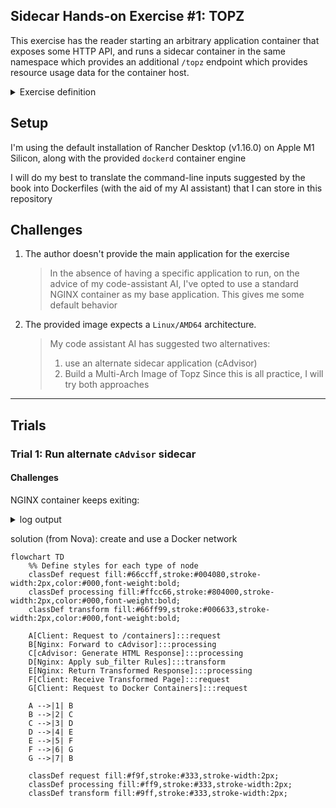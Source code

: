 ## Sidecar Hands-on Exercise #1: TOPZ
This exercise has the reader starting an arbitrary application container that exposes some HTTP API, and runs a sidecar container in the same namespace which provides an additional `/topz` endpoint which provides resource usage data for the container host.

<details>
<summary>Exercise definition</summary>

* Step1
```shell
docker run -d <my-app-image>
<container-hash-value>
```

* Step 2
```shell
docker run --pid container:${APP_ID} \
    -p 8080:8080 \
    brendanburns/topz:db0fa58 \
    /server --addr-0.0.0.0:8080
```
</details>

## Setup
I'm using the default installation of Rancher Desktop (v1.16.0) on Apple M1 Silicon, along with the provided `dockerd` container engine

I will do my best to translate the command-line inputs suggested by the book into Dockerfiles (with the aid of my AI assistant) that I can store in this repository

## Challenges
1. The author doesn't provide the main application for the exercise
    > In the absence of having a specific application to run, on the advice of my code-assistant AI, I've opted to use a standard NGINX container as my base application. This gives me some default behavior

2. The provided image expects a `Linux/AMD64` architecture.
    > My code assistant AI has suggested two alternatives:
    > 1. use an alternate sidecar application (cAdvisor)
    > 2. Build a Multi-Arch Image of Topz
    > Since this is all practice, I will try both approaches

---
## Trials
### Trial 1: Run alternate `cAdvisor` sidecar
#### Challenges
NGINX container keeps exiting:
<details>
<summary>log output</summary>

```log
/docker-entrypoint.sh: /docker-entrypoint.d/ is not empty, will attempt to perform configuration
/docker-entrypoint.sh: Looking for shell scripts in /docker-entrypoint.d/
/docker-entrypoint.sh: Launching /docker-entrypoint.d/10-listen-on-ipv6-by-default.sh
10-listen-on-ipv6-by-default.sh: info: Getting the checksum of /etc/nginx/conf.d/default.conf
10-listen-on-ipv6-by-default.sh: info: /etc/nginx/conf.d/default.conf differs from the packaged version
/docker-entrypoint.sh: Sourcing /docker-entrypoint.d/15-local-resolvers.envsh
/docker-entrypoint.sh: Launching /docker-entrypoint.d/20-envsubst-on-templates.sh
/docker-entrypoint.sh: Launching /docker-entrypoint.d/30-tune-worker-processes.sh
/docker-entrypoint.sh: Configuration complete; ready for start up
2024/10/24 05:49:07 [emerg] 1#1: host not found in upstream "cadvisor" in /etc/nginx/conf.d/default.conf:12
nginx: [emerg] host not found in upstream "cadvisor" in /etc/nginx/conf.d/default.conf:12
/docker-entrypoint.sh: /docker-entrypoint.d/ is not empty, will attempt to perform configuration
/docker-entrypoint.sh: Looking for shell scripts in /docker-entrypoint.d/
/docker-entrypoint.sh: Launching /docker-entrypoint.d/10-listen-on-ipv6-by-default.sh
10-listen-on-ipv6-by-default.sh: info: Getting the checksum of /etc/nginx/conf.d/default.conf
10-listen-on-ipv6-by-default.sh: info: /etc/nginx/conf.d/default.conf differs from the packaged version
/docker-entrypoint.sh: Sourcing /docker-entrypoint.d/15-local-resolvers.envsh
/docker-entrypoint.sh: Launching /docker-entrypoint.d/20-envsubst-on-templates.sh
/docker-entrypoint.sh: Launching /docker-entrypoint.d/30-tune-worker-processes.sh
/docker-entrypoint.sh: Configuration complete; ready for start up
2024/10/24 05:50:15 [emerg] 1#1: host not found in upstream "cadvisor" in /etc/nginx/conf.d/default.conf:12
nginx: [emerg] host not found in upstream "cadvisor" in /etc/nginx/conf.d/default.conf:12
```
</details>

solution (from Nova): create and use a Docker network

```mermaid
flowchart TD
    %% Define styles for each type of node
    classDef request fill:#66ccff,stroke:#004080,stroke-width:2px,color:#000,font-weight:bold;
    classDef processing fill:#ffcc66,stroke:#804000,stroke-width:2px,color:#000,font-weight:bold;
    classDef transform fill:#66ff99,stroke:#006633,stroke-width:2px,color:#000,font-weight:bold;

    A[Client: Request to /containers]:::request
    B[Nginx: Forward to cAdvisor]:::processing
    C[cAdvisor: Generate HTML Response]:::processing
    D[Nginx: Apply sub_filter Rules]:::transform
    E[Nginx: Return Transformed Response]:::processing
    F[Client: Receive Transformed Page]:::request
    G[Client: Request to Docker Containers]:::request

    A -->|1| B
    B -->|2| C
    C -->|3| D
    D -->|4| E
    E -->|5| F
    F -->|6| G
    G -->|7| B

    classDef request fill:#f9f,stroke:#333,stroke-width:2px;
    classDef processing fill:#ff9,stroke:#333,stroke-width:2px;
    classDef transform fill:#9ff,stroke:#333,stroke-width:2px;

```

